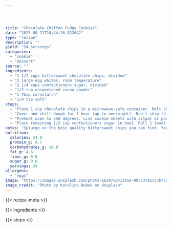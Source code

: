 ```yaml
---




title: "Chocolate Chiffon Fudge Cookies"
date: "2025-08-21T10:44:26.922642"
type: "recipe"
description: ""
yield: "24 servings"
categories:
  - "cookie"
  - "dessert"
source: ""
ingredients:
  - "1 1/2 cups bittersweet chocolate chips, divided"
  - "3 large egg whites, room temperature"
  - "2 1/4 cups confectioners sugar, divided"
  - "1/2 cup unsweetened cocoa powder"
  - "1 Tbsp cornstarch"
  - "1/4 tsp salt"
steps:
  - "Place 1 cup chocolate chips in a microwave-safe container. Melt chips in microwave, stirring every 30 seconds or so, for about 2 minutes or until no longer lumpy. Set aside to cool slightly. Using an electric mixer, beat the egg whites in a large bowl to soft peak stage. Gradually beat in 1 cup confectioners sugar. Continue beating meringue mixture until it reaches stiff peak. In a separate bowl, whisk 3/4 cup confectioners sugar, cocoa, cornstarch, and salt. On low speed, beat dry ingredients into meringue just until combined. Stir in lukewarm chocolate and remaining 1/2 cup chocolate chips."
  - "Cover and chill dough for 1 hour (up to overnight). Don't skip this or your cookies will be too flat."
  - "Preheat oven to 350 degrees. Line cookie sheets with silpat or parchment (do not skip this with these cookies…they will stick)."
  - "Place remaining 1/2 cup confectioners sugar in bowl. Roll 1 level Tbsp of dough into ball; roll in sugar, coating thickly. Place on prepared sheet. Repeat with remaining dough, spacing 2 inches apart. Bake until puffed and tops crack, about 10 minutes. Cool on sheets on rack 10 minutes. Transfer to rack; cool."
notes: "Splurge on the best quality bittersweet chips you can find. You'll taste the difference in these."
nutrition:
  calories: 54.9
  protein_g: 0.7
  carbohydrates_g: 10.8
  fat_g: 4.6
  fiber_g: 0.0
  sugar_g: 0.0
  servings: 24
allergens:
  - "eggs"
image: "https://images.unsplash.com/photo-1629750413458-90c737a1c57b?crop=entropy&cs=tinysrgb&fit=max&fm=jpg&ixid=M3w3OTQ5MzV8MHwxfHNlYXJjaHwxfHxjaG9jb2xhdGUlMjBjaGlmZm9uJTIwZnVkZ2UlMjBjb29raWVzJTIwZm9vZCUyMGNvb2tpZXxlbnwxfDB8fHwxNzU1Nzk1ODkwfDA&ixlib=rb-4.1.0&q=80&w=1080"
image_credit: "Photo by Karolina Bobek on Unsplash"
---
```


{{< recipe-meta >}}

{{< ingredients >}}

{{< steps >}}
